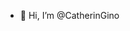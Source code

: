 - 👋 Hi, I’m @CatherinGino

<!---
CatherinGino/CatherinGino is a ✨ special ✨ repository because its `README.md` (this file) appears on your GitHub profile.
You can click the Preview link to take a look at your changes.
--->
